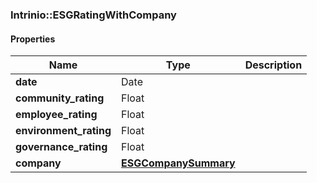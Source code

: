 

[//]: # (CLASS:Intrinio::ESGRatingWithCompany)

[//]: # (KIND:object)

### Intrinio::ESGRatingWithCompany

#### Properties

[//]: # (START_DEFINITION)

Name | Type | Description
------------ | ------------- | -------------
**date** | Date |  &nbsp;
**community_rating** | Float |  &nbsp;
**employee_rating** | Float |  &nbsp;
**environment_rating** | Float |  &nbsp;
**governance_rating** | Float |  &nbsp;
**company** | [**ESGCompanySummary**](ESGCompanySummary.md) |  &nbsp;

[//]: # (END_DEFINITION)


[//]: # (CONTAINED_CLASS:Intrinio::ESGCompanySummary)



